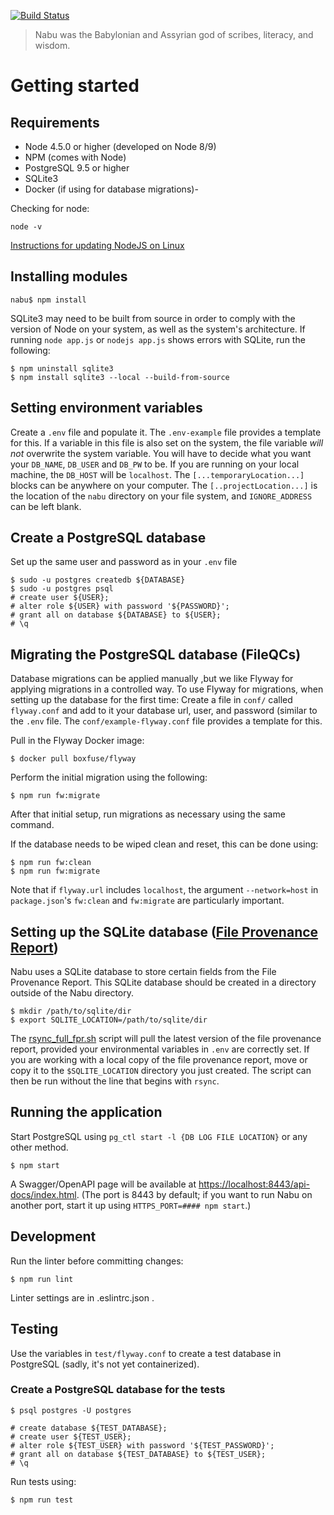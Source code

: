 [![Build Status](https://travis-ci.org/oicr-gsi/nabu.svg)](https://travis-ci.org/oicr-gsi/nabu)

> Nabu was the Babylonian and Assyrian god of scribes, literacy, and wisdom.

# Getting started

## Requirements
  * Node 4.5.0 or higher (developed on Node 8/9)
  * NPM (comes with Node)
  * PostgreSQL 9.5 or higher
  * SQLite3
  * Docker (if using for database migrations)-

Checking for node:
```
node -v
```
[Instructions for updating NodeJS on Linux](https://codewithintent.com/how-to-install-update-and-remove-node-js-from-linux-or-ubuntu/)

## Installing modules
```
nabu$ npm install
```

SQLite3 may need to be built from source in order to comply with the version of Node on your system, as well as the system's architecture. If running `node app.js` or `nodejs app.js` shows errors with SQLite, run the following:
```
$ npm uninstall sqlite3
$ npm install sqlite3 --local --build-from-source
```

## Setting environment variables
Create a `.env` file and populate it. The `.env-example` file provides a template for this.
If a variable in this file is also set on the system, the file variable _will not_ overwrite the system variable.
You will have to decide what you want your `DB_NAME`, `DB_USER` and `DB_PW` to be. 
If you are running on your local machine, the `DB_HOST` will be `localhost`.
The `[...temporaryLocation...]` blocks can be anywhere on your computer.
The `[..projectLocation...]` is the location of the `nabu` directory on your file system, and `IGNORE_ADDRESS` can be left blank.

## Create a PostgreSQL database
Set up the same user and password as in your `.env` file
```
$ sudo -u postgres createdb ${DATABASE}
$ sudo -u postgres psql
# create user ${USER};
# alter role ${USER} with password '${PASSWORD}';
# grant all on database ${DATABASE} to ${USER};
# \q
```

## Migrating the PostgreSQL database (FileQCs)

Database migrations can be applied manually ,but we like Flyway for applying migrations in a controlled way. To
use Flyway for migrations, when setting up the database for the first time:
Create a file in `conf/` called `flyway.conf` and add to it your database url, user, and password (similar to the `.env` file. The `conf/example-flyway.conf` file provides a template for this.

Pull in the Flyway Docker image:

    $ docker pull boxfuse/flyway

Perform the initial migration using the following:

    $ npm run fw:migrate


After that initial setup, run migrations as necessary using the same command.

If the database needs to be wiped clean and reset, this can be done using:

    $ npm run fw:clean
    $ npm run fw:migrate

Note that if `flyway.url` includes `localhost`, the argument `--network=host` in `package.json`'s `fw:clean` and `fw:migrate` are particularly important.

## Setting up the SQLite database ([File Provenance Report](https://github.com/oicr-gsi/provenance))
Nabu uses a SQLite database to store certain fields from the File Provenance Report. This SQLite database should be created in a directory outside of the Nabu directory.
```
$ mkdir /path/to/sqlite/dir
$ export SQLITE_LOCATION=/path/to/sqlite/dir
```

The [rsync_full_fpr.sh](components/fpr/rsync_full_fpr.sh) script will pull the latest version of the file provenance report, provided your environmental variables in `.env` are correctly set. If you are working with a local copy of the file provenance report, move or copy it to the `$SQLITE_LOCATION` directory you just created. The script can then be run without the line that begins with `rsync`. 

## Running the application
Start PostgreSQL using `pg_ctl start -l {DB LOG FILE LOCATION}` or any other method.
```
$ npm start
```

A Swagger/OpenAPI page will be available at <https://localhost:8443/api-docs/index.html>. (The port is 8443 by default; if you want to run Nabu on another port, start it up using `HTTPS_PORT=#### npm start`.)

## Development
Run the linter before committing changes:
```
$ npm run lint
```
Linter settings are in .eslintrc.json .

## Testing

Use the variables in `test/flyway.conf` to create a test database in PostgreSQL (sadly, it's not yet containerized).

### Create a PostgreSQL database for the tests

    $ psql postgres -U postgres

    # create database ${TEST_DATABASE};
    # create user ${TEST_USER};
    # alter role ${TEST_USER} with password '${TEST_PASSWORD}';
    # grant all on database ${TEST_DATABASE} to ${TEST_USER};
    # \q

Run tests using:
```
$ npm run test
```
